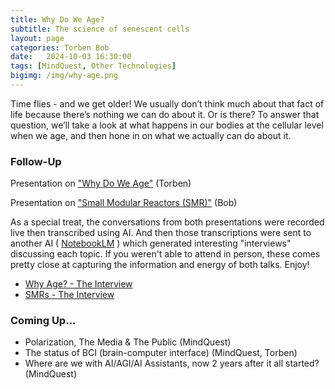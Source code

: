 ```yaml
---
title: Why Do We Age?
subtitle: The science of senescent cells
layout: page
categories: Torben Bob
date:   2024-10-03 16:30:00
tags: [MindQuest, Other Technologies]
bigimg: /img/why-age.png
---
```


Time flies - and we get older! We usually don’t think much about that fact of life because there’s nothing we can do about it. Or is there? To answer that question, we’ll take a look at what happens in our bodies at the cellular level when we age, and then hone in on what we actually can do about it.

### Follow-Up

Presentation on ["Why Do We Age"](/assets/present/2024/2024-10-03/why-age.pdf) (Torben)

Presentation on ["Small Modular Reactors (SMR)"](/assets/present/2024/2024-10-03/smr.pdf) (Bob)

As a special treat, the conversations from both presentations were recorded live then transcribed using AI.  And then those transcriptions were sent to another AI ( [NotebookLM](https://notebooklm.google) ) which generated interesting "interviews" discussing each topic. If you weren't able to attend in person, these comes pretty close at capturing the information and energy of both talks.  Enjoy! 

- [Why Age? - The Interview](/assets/present/2024/2024-10-03/torben-interview.mp3)
- [SMRs - The Interview](/assets/present/2024/2024-10-03/bob-interview.mp3)

### Coming Up...

- Polarization, The Media & The Public (MindQuest)
- The status of BCI (brain-computer interface) (MindQuest, Torben)
- Where are we with AI/AGI/AI Assistants, now 2 years after it all started? (MindQuest)
